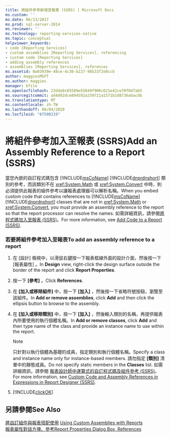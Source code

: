 ```yaml
---
title: 將組件參考新增至報表 (SSRS) | Microsoft Docs
ms.custom: ''
ms.date: 06/13/2017
ms.prod: sql-server-2014
ms.reviewer: ''
ms.technology: reporting-services-native
ms.topic: conceptual
helpviewer_keywords:
- code [Reporting Services]
- custom assemblies [Reporting Services], referencing
- custom code [Reporting Services]
- adding assembly references
- assemblies [Reporting Services], references
ms.assetid: 0a03939e-48ce-4c30-b227-98533f2e0ccb
author: maggiesMSFT
ms.author: maggies
manager: kfile
ms.openlocfilehash: 23dda0c65589e55849f906c621e42ce70f0d7ab5
ms.sourcegitcommit: ad4d92dce894592a259721a1571b1d8736abacdb
ms.translationtype: MT
ms.contentlocale: zh-TW
ms.lasthandoff: 08/04/2020
ms.locfileid: "87598219"
---
```

# <a name="add-an-assembly-reference-to-a-report-ssrs"></a><span data-ttu-id="e11dc-102">將組件參考加入至報表 (SSRS)</span><span class="sxs-lookup"><span data-stu-id="e11dc-102">Add an Assembly Reference to a Report (SSRS)</span></span>
  <span data-ttu-id="e11dc-103">當您內嵌的自訂程式碼包含 [!INCLUDE[msCoName](../../includes/msconame-md.md)] [!INCLUDE[dnprdnshort](../../includes/dnprdnshort-md.md)] 類別的參考，而該類別不在 <xref:System.Math> 或 <xref:System.Convert> 中時，則必須提供此報表的組件參考以讓報表處理器可以解析名稱。</span><span class="sxs-lookup"><span data-stu-id="e11dc-103">When you embed custom code that contains references to [!INCLUDE[msCoName](../../includes/msconame-md.md)] [!INCLUDE[dnprdnshort](../../includes/dnprdnshort-md.md)] classes that are not in <xref:System.Math> or <xref:System.Convert>, you must provide an assembly reference to the report so that the report processor can resolve the names.</span></span> <span data-ttu-id="e11dc-104">如需詳細資訊，請參閱[將程式碼加入至報表 &#40;SSRS&#41;](add-code-to-a-report-ssrs.md)。</span><span class="sxs-lookup"><span data-stu-id="e11dc-104">For more information, see [Add Code to a Report &#40;SSRS&#41;](add-code-to-a-report-ssrs.md).</span></span>  
  
### <a name="to-add-an-assembly-reference-to-a-report"></a><span data-ttu-id="e11dc-105">若要將組件參考加入至報表</span><span class="sxs-lookup"><span data-stu-id="e11dc-105">To add an assembly reference to a report</span></span>  
  
1.  <span data-ttu-id="e11dc-106">在 [設計]  檢視中，以滑鼠右鍵按一下報表框線外面的設計介面，然後按一下 [報表屬性]  。</span><span class="sxs-lookup"><span data-stu-id="e11dc-106">In **Design** view, right-click the design surface outside the border of the report and click **Report Properties**.</span></span>  
  
2.  <span data-ttu-id="e11dc-107">按一下 **[參考]** 。</span><span class="sxs-lookup"><span data-stu-id="e11dc-107">Click **References**.</span></span>  
  
3.  <span data-ttu-id="e11dc-108">在 **[加入或移除組件]** 中，按一下 **[加入]** ，然後按一下省略符號按鈕，瀏覽至該組件。</span><span class="sxs-lookup"><span data-stu-id="e11dc-108">In **Add or remove assemblies**, click **Add** and then click the ellipsis button to browse to the assembly.</span></span>  
  
4.  <span data-ttu-id="e11dc-109">在 **[加入或移除類別]** 中，按一下 **[加入]** ，然後輸入類別的名稱，再提供報表內所要使用的執行個體名稱。</span><span class="sxs-lookup"><span data-stu-id="e11dc-109">In **Add or remove classes**, click **Add** and then type name of the class and provide an instance name to use within the report.</span></span>  
  
    > [!NOTE]  
    >  <span data-ttu-id="e11dc-110">只針對以執行個體為基礎的成員，指定類別和執行個體名稱。</span><span class="sxs-lookup"><span data-stu-id="e11dc-110">Specify a class and instance name only for instance-based members.</span></span> <span data-ttu-id="e11dc-111">請勿指定 **[類別]** 清單中的靜態成員。</span><span class="sxs-lookup"><span data-stu-id="e11dc-111">Do not specify static members in the **Classes** list.</span></span> <span data-ttu-id="e11dc-112">如需詳細資訊，請參閱 [報表設計師中運算式的自訂程式碼及組件參考 &#40;SSRS&#41;](custom-code-and-assembly-references-in-expressions-in-report-designer-ssrs.md)。</span><span class="sxs-lookup"><span data-stu-id="e11dc-112">For more information, see [Custom Code and Assembly References in Expressions in Report Designer &#40;SSRS&#41;](custom-code-and-assembly-references-in-expressions-in-report-designer-ssrs.md).</span></span>  
  
5.  [!INCLUDE[clickOK](../../includes/clickok-md.md)]  
  
## <a name="see-also"></a><span data-ttu-id="e11dc-113">另請參閱</span><span class="sxs-lookup"><span data-stu-id="e11dc-113">See Also</span></span>  
 <span data-ttu-id="e11dc-114">[將自訂組件與報表搭配使用](../custom-assemblies/using-custom-assemblies-with-reports.md) </span><span class="sxs-lookup"><span data-stu-id="e11dc-114">[Using Custom Assemblies with Reports](../custom-assemblies/using-custom-assemblies-with-reports.md) </span></span>  
 [<span data-ttu-id="e11dc-115">報表屬性對話方塊、參考</span><span class="sxs-lookup"><span data-stu-id="e11dc-115">Report Properties Dialog Box, References</span></span>](../report-properties-dialog-box-references.md)  
  
  
